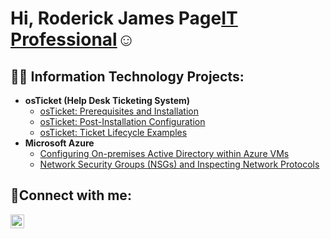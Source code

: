 <h1>Hi, Roderick James Page<a href="https://linkedin.com/in/nemesio-salgado">IT Professional</a>☺</h1>

<h2>👨‍💻 Information Technology Projects:</h2>

- <b>osTicket (Help Desk Ticketing System)</b>
  - [osTicket: Prerequisites and Installation](https://github.com/RoderickJamesPage/osTicket-Prerequisites-and-Installation)
  - [osTicket: Post-Installation Configuration](https://github.com/RoderickJamesPage/osTicket-Post-Installation-Configuration)
  - [osTicket: Ticket Lifecycle Examples](https://github.com/RoderickJamesPage/osTicket-Ticket-Lifecycle-Examples)
- <b>Microsoft Azure</b>
  - [Configuring On-premises Active Directory within Azure VMs](https://github.com/RoderickJamesPage/configure-ad)
  - [Network Security Groups (NSGs) and Inspecting Network Protocols](https://github.com/RoderickJamesPage/azure-network-protocols)

<h2>🤳Connect with me:</h2>


[<img align="left" alt="Nemesio | LinkedIn" width="22px" src="https://cdn.jsdelivr.net/npm/simple-icons@v3/icons/linkedin.svg" />][linkedin]



[linkedin]: https://linkedin.com/in/nemesio-salgado
<!--
**RoderickJamesPage/RoderickJamesPage** is a ✨ _special_ ✨ repository because its `README.md` (this file) appears on your GitHub profile.

Here are some ideas to get you started:

- 🔭 I’m currently working on ...
- 🌱 I’m currently learning ...
- 👯 I’m looking to collaborate on ...
- 🤔 I’m looking for help with ...
- 💬 Ask me about ...
- 📫 How to reach me: ...
- 😄 Pronouns: ...
- ⚡ Fun fact: ...
-->
